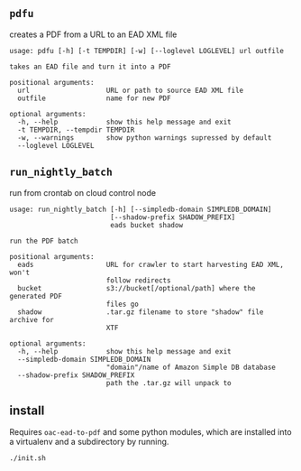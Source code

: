 ## `pdfu`

creates a PDF from a URL to an EAD XML file

```
usage: pdfu [-h] [-t TEMPDIR] [-w] [--loglevel LOGLEVEL] url outfile

takes an EAD file and turn it into a PDF

positional arguments:
  url                   URL or path to source EAD XML file
  outfile               name for new PDF

optional arguments:
  -h, --help            show this help message and exit
  -t TEMPDIR, --tempdir TEMPDIR
  -w, --warnings        show python warnings supressed by default
  --loglevel LOGLEVEL
```

## `run_nightly_batch`

run from crontab on cloud control node

```
usage: run_nightly_batch [-h] [--simpledb-domain SIMPLEDB_DOMAIN]
                         [--shadow-prefix SHADOW_PREFIX]
                         eads bucket shadow

run the PDF batch

positional arguments:
  eads                  URL for crawler to start harvesting EAD XML, won't
                        follow redirects
  bucket                s3://bucket[/optional/path] where the generated PDF
                        files go
  shadow                .tar.gz filename to store "shadow" file archive for
                        XTF

optional arguments:
  -h, --help            show this help message and exit
  --simpledb-domain SIMPLEDB_DOMAIN
                        "domain"/name of Amazon Simple DB database
  --shadow-prefix SHADOW_PREFIX
                        path the .tar.gz will unpack to
```

## install

Requires `oac-ead-to-pdf` and some python modules, which are installed into a virtualenv and a subdirectory by running.

```bash
./init.sh
```
